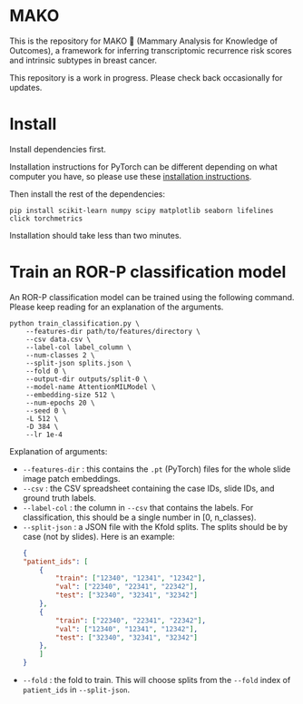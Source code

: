 # MAKO

This is the repository for MAKO 🦈 (Mammary Analysis for Knowledge of Outcomes), a framework for inferring transcriptomic recurrence risk scores and intrinsic subtypes in breast cancer.

This repository is a work in progress. Please check back occasionally for updates.

# Install

Install dependencies first.

Installation instructions for PyTorch can be different depending on what computer you have, so please use these [installation instructions](https://pytorch.org/get-started/locally/).

Then install the rest of the dependencies:

```shell
pip install scikit-learn numpy scipy matplotlib seaborn lifelines click torchmetrics
```

Installation should take less than two minutes.

# Train an ROR-P classification model

An ROR-P classification model can be trained using the following command. Please keep reading for an explanation of the arguments.

```shell
python train_classification.py \
    --features-dir path/to/features/directory \
    --csv data.csv \
    --label-col label_column \
    --num-classes 2 \
    --split-json splits.json \
    --fold 0 \
    --output-dir outputs/split-0 \
    --model-name AttentionMILModel \
    --embedding-size 512 \
    --num-epochs 20 \
    --seed 0 \
    -L 512 \
    -D 384 \
    --lr 1e-4
```

Explanation of arguments:

- `--features-dir` : this contains the `.pt` (PyTorch) files for the whole slide image patch embeddings.
- `--csv` : the CSV spreadsheet containing the case IDs, slide IDs, and ground truth labels.
- `--label-col` : the column in `--csv` that contains the labels. For classification, this should be a single number in [0, n_classes).
- `--split-json` : a JSON file with the Kfold splits. The splits should be by case (not by slides). Here is an example:
    ```json
    {
    "patient_ids": [
        {
            "train": ["12340", "12341", "12342"],
            "val": ["22340", "22341", "22342"],
            "test": ["32340", "32341", "32342"]
        },
        {
            "train": ["22340", "22341", "22342"],
            "val": ["12340", "12341", "12342"],
            "test": ["32340", "32341", "32342"]
        },
        ]
    }
    ```
- `--fold` : the fold to train. This will choose splits from the `--fold` index of `patient_ids` in `--split-json`.
